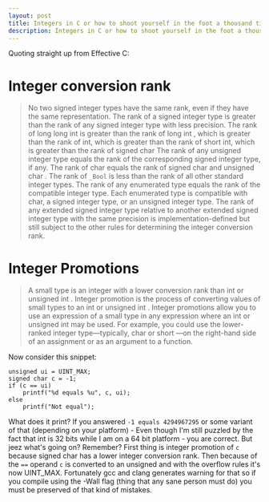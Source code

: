 ```yaml
---
layout: post
title: Integers in C or how to shoot yourself in the foot a thousand times
description: Integers in C or how to shoot yourself in the foot a thousand times
---
```


Quoting straight up from Effective C:

# Integer conversion rank

> No two signed integer types have the same rank, even if they have the same representation.
> The rank of a signed integer type is greater than the rank of any signed integer type with less precision.
> The rank of long long int is greater than the rank of long int , which is greater than the rank of int, which is greater than the rank of short int, which is greater than the rank of signed char
> The rank of any unsigned integer type equals the rank of the corresponding signed integer type, if any.
> The rank of char equals the rank of signed char and unsigned char .
> The rank of `_Bool` is less than the rank of all other standard integer types.
> The rank of any enumerated type equals the rank of the compatible integer type. Each enumerated type is compatible with char, a signed integer type, or an unsigned integer type.
> The rank of any extended signed integer type relative to another extended signed integer type with the same precision is implementation-defined but still subject to the other rules for determining the integer conversion rank.

# Integer Promotions

> A small type is an integer with a lower conversion rank than int or unsigned int . Integer promotion is the process of converting values of small types to an int or unsigned int . Integer promotions allow you to use an expression of a small type in any expression where an int or unsigned int may be used. For example, you could use the lower-ranked integer type—typically, char or short —on the right-hand side of an assignment or as an argument to a function.

Now consider this snippet:
```
unsigned ui = UINT_MAX;
signed char c = -1;
if (c == ui)
    printf("%d equals %u", c, ui);
else
    printf("Not equal");
```

What does it print? If you answered `-1 equals 4294967295` or some variant of that (depending on your platform) - Even though I'm still puzzled by the fact that int is 32 bits while I am on a 64 bit platform - you are correct.
But jeez what's going on?
Remember? First thing is integer promotion of `c` because signed char has a lower integer conversion rank.
Then because of the `==` operand `c` is converted to an unsigned and with the overflow rules it's now
UINT_MAX. Fortunately gcc and clang generates warning for that so if you compile using the -Wall flag
(thing that any sane person must do) you must be preserved of that kind of mistakes.
